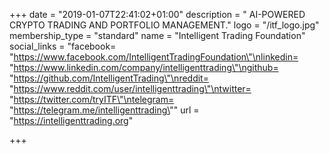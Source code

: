 +++
date = "2019-01-07T22:41:02+01:00"
description = " AI-POWERED CRYPTO TRADING AND PORTFOLIO MANAGEMENT."
logo = "/itf_logo.jpg"
membership_type = "standard"
name = "Intelligent Trading Foundation"
social_links = "facebook= \"https://www.facebook.com/IntelligentTradingFoundation\"\nlinkedin= \"https://www.linkedin.com/company/intelligenttrading\"\ngithub= \"https://github.com/IntelligentTrading\"\nreddit= \"https://www.reddit.com/user/intelligenttrading\"\ntwitter= \"https://twitter.com/tryITF\"\ntelegram= \"https://telegram.me/intelligenttrading\""
url = "https://intelligenttrading.org"

+++
